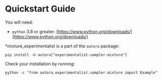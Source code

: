 # Quickstart Guide

You will need:

- `python` 3.8 or greater: [https://www.python.org/downloads/](https://www.python.org/downloads/)

*mixture_experimentalist is a part of the `autora` package:

```shell
pip install -U autora["experimentalist-sampler-mixture"]
```


Check your installation by running:
```shell
python -c "from autora.experimentalist.sampler.mixture import Example"
```
